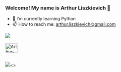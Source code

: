 ### Welcome! My name is Arthur Liszkievich 👋


- 🌱 I’m currently learning Python
- 📫 How to reach me: arthur.liszkievich@gmail.com

<div>
<a hrmf="https://github.com/arthurliszkievich">

<img heigh="180em" src="https://github-readme-stats.vercel.app/api?username=arthurliszkievich&show_icons=true&theme=merko&include_all_commits=true&count=true&conut_private=true"/>
</div>

<div style-"display: inline_block"><br>

<img align= "center" alt="Arthur-Python" height = "30" width = "40" src = "https://cdn.jsdelivr.net/gh/devicons/devicon/icons/python/python-original.svg" />
</div>

##

<div>
<a hrmf= "https://www.linkedin.com/in/arthur-liszkievich-9282092a5/" target="_blank"><img src ="https://img.shields.io/badge/-LinkedIn-%230077B5?style-for-the-badge&logo=linkedin&logoColor=white" target= "_blank"><</a>>



</div>